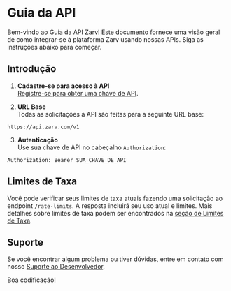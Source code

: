 # Guia da API

Bem-vindo ao Guia da API Zarv! Este documento fornece uma visão geral de como integrar-se à plataforma Zarv usando nossas APIs. Siga as instruções abaixo para começar.

## Introdução

1. **Cadastre-se para acesso à API**  
  [Registre-se para obter uma chave de API](../request-token.md).

1. **URL Base**  
  Todas as solicitações à API são feitas para a seguinte URL base:  

  ```
  https://api.zarv.com/v1
  ```

3. **Autenticação**  
  Use sua chave de API no cabeçalho `Authorization`:  

  ```
  Authorization: Bearer SUA_CHAVE_DE_API
  ```

## Limites de Taxa

Você pode verificar seus limites de taxa atuais fazendo uma solicitação ao endpoint `/rate-limits`. A resposta incluirá seu uso atual e limites. Mais detalhes sobre limites de taxa podem ser encontrados na [seção de Limites de Taxa](../reference/rate-limits.md).

## Suporte

Se você encontrar algum problema ou tiver dúvidas, entre em contato com nosso [Suporte ao Desenvolvedor](mailto:developers@zarv.com).

Boa codificação!
